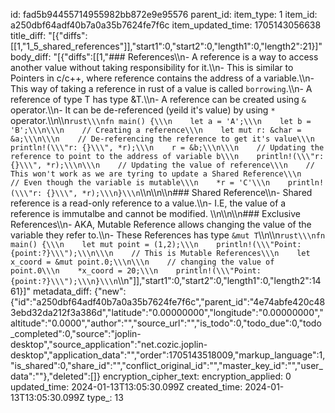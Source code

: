 id: fad5b94455714955982bb872e9e95576
parent_id: 
item_type: 1
item_id: a250dbf64adf40b7a0a35b7624fe7f6c
item_updated_time: 1705143056638
title_diff: "[{\"diffs\":[[1,\"1_5_shared_references\"]],\"start1\":0,\"start2\":0,\"length1\":0,\"length2\":21}]"
body_diff: "[{\"diffs\":[[1,\"### References\\\n- A reference is a way to access another value without taking responsibility for it.\\\n- This is similar to Pointers in c/c++, where reference contains the address of a variable.\\\n- This way of taking a reference in rust of a value is called `borrowing`.\\\n- A reference of type T has type &T.\\\n- A reference can be created using `&` operator.\\\n- It can be de-referenced (yeild it's value) by using `*` operator.\\\n\\\n```rust\\\nfn main() {\\\n    let a = 'A';\\\n    let b = 'B';\\\n\\\n    // Creating a reference\\\n    let mut r: &char = &a;\\\n\\\n    // De-referencing the reference to get it's value\\\n    println!(\\\"r: {}\\\", *r);\\\n    r = &b;\\\n\\\n    // Updating the reference to point to the address of variable b\\\n    println!(\\\"r: {}\\\", *r);\\\n\\\n    // Updating the value of reference\\\n    // This won't work as we are tyring to update a Shared Reference\\\n    // Even though the variable is mutable\\\n    *r = 'C'\\\n    println!(\\\"r: {}\\\", *r);\\\n}\\\n```\\\n\\\n\\\n### Shared Reference\\\n- Shared reference is a read-only reference to a value.\\\n- I.E, the value of a reference is immutalbe and cannot be modified. \\\n\\\n\\\n### Exclusive References\\\n- AKA, Mutable Reference allows changing the value of the variable they refer to.\\\n- These References has type `&mut T`\\\n\\\n```rust\\\nfn main() {\\\n    let mut point = (1,2);\\\n    println!(\\\"Point: {point:?}\\\");\\\n\\\n    // This is Mutable References\\\n    let x_coord = &mut point.0;\\\n\\\n    // changing the value of point.0\\\n    *x_coord = 20;\\\n    println!(\\\"Point: {point:?}\\\");\\\n}\\\n```\\\n\"]],\"start1\":0,\"start2\":0,\"length1\":0,\"length2\":1461}]"
metadata_diff: {"new":{"id":"a250dbf64adf40b7a0a35b7624fe7f6c","parent_id":"4e74abfe420c483ebd32da212f3a386d","latitude":"0.00000000","longitude":"0.00000000","altitude":"0.0000","author":"","source_url":"","is_todo":0,"todo_due":0,"todo_completed":0,"source":"joplin-desktop","source_application":"net.cozic.joplin-desktop","application_data":"","order":1705143518009,"markup_language":1,"is_shared":0,"share_id":"","conflict_original_id":"","master_key_id":"","user_data":""},"deleted":[]}
encryption_cipher_text: 
encryption_applied: 0
updated_time: 2024-01-13T13:05:30.099Z
created_time: 2024-01-13T13:05:30.099Z
type_: 13